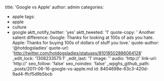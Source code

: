 title: 'Google vs Apple'
author: admin
categories:
  - apple
tags:
  - apple
  - culture
  - google
aktt_notify_twitter: 'yes'
aktt_tweeted: '1'
quote-copy: ' Another salient difference: Google: Thanks for looking at 100s of ads you hate. Apple: Thanks for buying 100s of dollars of stuff you love.'
quote-author: '@hotdogsladies'
quote-url: 'http://twitter.com/hotdogsladies/statuses/81018502886064128'
_edit_lock: '1308233575:1'
_edit_last: '1'
image: ''
audio: 'http://'
link-url: 'http://'
seo_follow: 'false'
seo_noindex: 'false'
_wpghs_github_path: _posts/2011-06-16-google-vs-apple.md
id: 8404698e-63c3-420d-9ad4-ffcf5d9b5bcb
